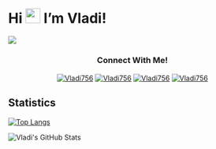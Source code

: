 # Hi <img src="https://raw.githubusercontent.com/MartinHeinz/MartinHeinz/master/wave.gif" width="30px"> I’m Vladi!</strong> </em>

![](https://komarev.com/ghpvc/?username=Vladi756)

<h3 align="center">Connect With Me! </h3>
<p align="center">
<a 
href="https://www.hackerrank.com/vkostic756" target="_blank"><img 
align="center" 
src="https://img.shields.io/badge/-Hackerrank-2EC866?style=for-the-badge&logo=HackerRank&logoColor=white"
 alt="Vladi756"/></a>
 <a 
href="https://leetcode.com/Wacy/" target="_blank"><img 
align="center" 
src="https://img.shields.io/badge/LeetCode-000000?style=for-the-badge&logo=LeetCode&logoColor=#d16c06"
alt="Vladi756"/></a>
<a
 href="https://www.linkedin.com/in/vladislav-kostic-4b9b571b9/" target="_blank"><img 
align="center" 
src="https://img.shields.io/badge/LinkedIn-0077B5?style=for-the-badge&logo=linkedin&logoColor=white"
 alt="Vladi756" /></a>
 <a href="https://stackoverflow.com/users/14695117/wacy" target="blank"><img 
align="center" 
src="https://img.shields.io/badge/-Stackoverflow-FE7A16?style=for-the-badge&logo=stack-overflow&logoColor=white"
 alt="Vladi756" /></a>
</p>

## Statistics

[![Top Langs](https://github-readme-stats.vercel.app/api/top-langs/?username=Vladi756&hide=python)](https://github.com/Vladi756/github-readme-stats)

<a href="https://github.com/Vladi756">
  <img align="left" src="https://github-readme-stats.vercel.app/api?username=Vladi756&show_icons=true&line_height=27&count_private=true&title_color=ffffff&text_color=c9cacc&icon_color=2bbc8a&bg_color=1d1f21" alt="Vladi's GitHub Stats" a/>

 


 
